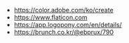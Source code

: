  * https://color.adobe.com/ko/create
 * https://www.flaticon.com
 * https://app.logopony.com/en/details/
 * https://brunch.co.kr/@ebprux/790
